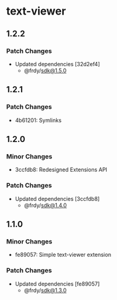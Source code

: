 # text-viewer

## 1.2.2

### Patch Changes

- Updated dependencies [32d2ef4]
  - @frdy/sdk@1.5.0

## 1.2.1

### Patch Changes

- 4b61201: Symlinks

## 1.2.0

### Minor Changes

- 3ccfdb8: Redesigned Extensions API

### Patch Changes

- Updated dependencies [3ccfdb8]
  - @frdy/sdk@1.4.0

## 1.1.0

### Minor Changes

- fe89057: Simple text-viewer extension

### Patch Changes

- Updated dependencies [fe89057]
  - @frdy/sdk@1.3.0
